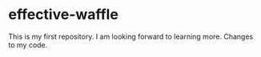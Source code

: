 # effective-waffle
This is my first repository.
I am looking forward to learning more.
Changes to my code.
